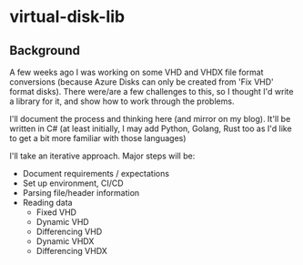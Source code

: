 # virtual-disk-lib

## Background

A few weeks ago I was working on some VHD and VHDX file format conversions (because Azure Disks can only be created from 'Fix VHD' format disks).
There were/are a few challenges to this, so I thought I'd write a library for it, and show how to work through the problems.

I'll document the process and thinking here (and mirror on my blog).
It'll be written in C# (at least initially, I may add Python, Golang, Rust too as I'd like to get a bit more familiar with those languages)

I'll take an iterative approach. Major steps will be:

- Document requirements / expectations
- Set up environment, CI/CD
- Parsing file/header information
- Reading data
  - Fixed VHD
  - Dynamic VHD
  - Differencing VHD
  - Dynamic VHDX
  - Differencing VHDX
